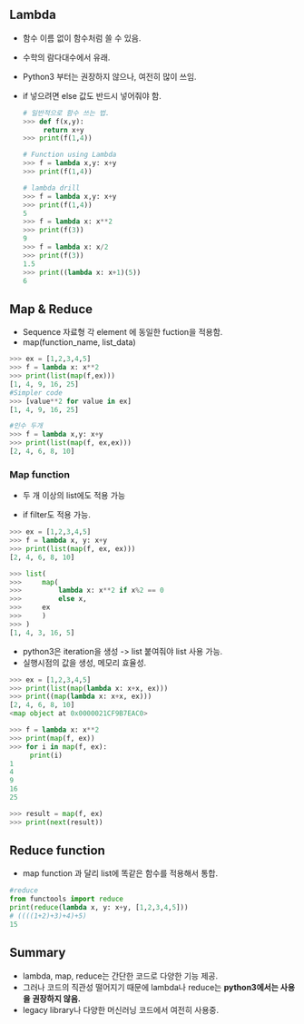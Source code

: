 ## Lambda 

* 함수 이름 없이 함수처럼 쓸 수 있음. 

* 수학의 람다대수에서 유래.

* Python3 부터는 권장하지 않으나, 여전히 많이 쓰임. 

* if 넣으려면 else 값도 반드시 넣어줘야 함. 

  ```python
  # 일반적으로 함수 쓰는 법. 
  >>> def f(x,y):
       return x+y
  >>> print(f(1,4))
  ```

  ```python
  # Function using Lambda
  >>> f = lambda x,y: x+y
  >>> print(f(1,4))
  ```

  ```python
  # lambda drill 
  >>> f = lambda x,y: x+y
  >>> print(f(1,4))
  5
  >>> f = lambda x: x**2
  >>> print(f(3))
  9
  >>> f = lambda x: x/2
  >>> print(f(3))
  1.5
  >>> print((lambda x: x+1)(5))
  6
  ```



## Map & Reduce

* Sequence 자료형 각 element 에 동일한 fuction을 적용함. 
* map(function_name, list_data)

```python
>>> ex = [1,2,3,4,5]
>>> f = lambda x: x**2
>>> print(list(map(f,ex)))
[1, 4, 9, 16, 25]
#Simpler code
>>> [value**2 for value in ex]
[1, 4, 9, 16, 25]

#인수 두개
>>> f = lambda x,y: x+y
>>> print(list(map(f, ex,ex)))
[2, 4, 6, 8, 10]

```



### Map function

* 두 개 이상의 list에도 적용 가능 

* if filter도 적용 가능. 

```python
>>> ex = [1,2,3,4,5]
>>> f = lambda x, y: x+y 
>>> print(list(map(f, ex, ex)))
[2, 4, 6, 8, 10]
```

```python
>>> list(
>>> 	map(
>>> 		lambda x: x**2 if x%2 == 0
>>> 	 	else x,
>>> 	ex
>>> 	)
>>> )
[1, 4, 3, 16, 5]

```



* python3은 iteration을 생성 -> list 붙여줘야 list 사용 가능. 
* 실행시점의 값을 생성, 메모리 효율성. 

```python
>>> ex = [1,2,3,4,5]
>>> print(list(map(lambda x: x+x, ex)))
>>> print((map(lambda x: x+x, ex)))
[2, 4, 6, 8, 10]
<map object at 0x0000021CF9B7EAC0>

>>> f = lambda x: x**2
>>> print(map(f, ex))
>>> for i in map(f, ex):
   	 print(i)
1
4
9
16
25

>>> result = map(f, ex)
>>> print(next(result))

```



## Reduce function 

* map function 과 달리 list에 똑같은 함수를 적용해서 통합. 

```python
#reduce 
from functools import reduce
print(reduce(lambda x, y: x+y, [1,2,3,4,5]))
# ((((1+2)+3)+4)+5)
15

```



## Summary 

* lambda, map, reduce는 간단한 코드로 다양한 기능 제공.
* 그러나 코드의 직관성 떨어지기 때문에 lambda나 reduce는 __python3에서는 사용을 권장하지 않음.__
* legacy library나 다양한 머신러닝 코드에서 여전히 사용중. 